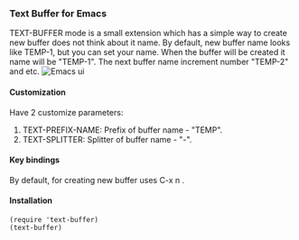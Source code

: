 ### Text Buffer for Emacs

TEXT-BUFFER mode is a small extension which has a
simple way to create new buffer does not think about it name.
By default, new buffer name looks like TEMP-1, but you can set your name.
When the buffer will be created it name will be \"TEMP-1\". The next 
buffer name increment number \"TEMP-2\" and etc.
![Emacs ui](../assets/emacs_textbuffer.png?raw=true)

#### Customization
Have 2 customize parameters:
1. TEXT-PREFIX-NAME: Prefix of buffer name - "TEMP".
2. TEXT-SPLITTER: Splitter of buffer name - "-".

#### Key bindings
By default, for creating new buffer uses C-x n .

#### Installation
```emacs-lisp
(require 'text-buffer)
(text-buffer)
```
